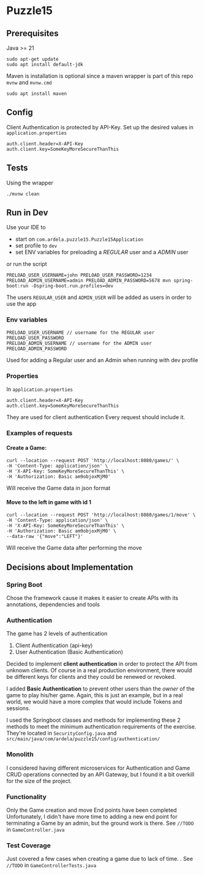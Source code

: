 # Puzzle15

## Prerequisites

Java >= 21

```
sudo apt-get update
sudo apt install default-jdk
```

Maven is installation is optional since a maven wrapper is part of this repo
``mvnw`` and ``mvnw.cmd``

```
sudo apt install maven
```

## Config

Client Authentication is protected by API-Key.
Set up the desired values in `application.properties`

```
auth.client.header=X-API-Key
auth.client.key=SomeKeyMoreSecureThanThis
```

## Tests
Using the wrapper
```
./mvnw clean
```

## Run in Dev

Use your IDE to
* start on `com.ardela.puzzle15.Puzzle15Application`
* set profile to `dev`
* set ENV variables for preloading a _REGULAR_ user and a _ADMIN_ user


or run the script
```
PRELOAD_USER_USERNAME=john PRELOAD_USER_PASSWORD=1234 PRELOAD_ADMIN_USERNAME=admin PRELOAD_ADMIN_PASSWORD=5678 mvn spring-boot:run -Dspring-boot.run.profiles=dev
```
The users `REGULAR_USER` and `ADMIN_USER`
will be added as users in order to use the app

### Env variables
```
PRELOAD_USER_USERNAME // username for the REGULAR user
PRELOAD_USER_PASSWORD
PRELOAD_ADMIN_USERNAME // username for the ADMIN user
PRELOAD_ADMIN_PASSWORD
```
Used for adding a Regular user and an Admin when running with dev profile

### Properties
In `application.properties`
```
auth.client.header=X-API-Key
auth.client.key=SomeKeyMoreSecureThanThis
```
They are used for client authentication
Every request should include it.

### Examples of requests

#### Create a Game:
```
curl --location --request POST 'http://localhost:8080/games/' \
-H 'Content-Type: application/json' \
-H 'X-API-Key: SomeKeyMoreSecureThanThis' \
-H 'Authorization: Basic am9objoxMjM0'
```
Will receive the Game data in json format


#### Move to the left in game with id 1
```
curl --location --request POST 'http://localhost:8080/games/1/move' \
-H 'Content-Type: application/json' \
-H 'X-API-Key: SomeKeyMoreSecureThanThis' \
-H 'Authorization: Basic am9objoxMjM0' \
--data-raw '{"move":"LEFT"}'
```
Will receive the Game data after performing the move


## Decisions about Implementation
### Spring Boot
Chose the framework cause it makes it easier to create APIs with its annotations, dependencies and tools 

### Authentication
The game has 2 levels of authentication
1. Client Authentication (api-key)
2. User Authentication (Basic Authentication)

Decided to implement **client authentication** in order to protect the API from unknown clients.
Of course in a real production environment, there would be different keys for clients and they could be renewed or revoked.

I added **Basic Authentication** to prevent other users than the _owner_ of the game to play his/her game. Again, this
is just an example, but in a real world, we would have a more complex that would include Tokens and sessions.

I used the Springboot classes and methods for implementing these 2 methods to meet the minimum authentication requirements
of the exercise. They're located in `SecurityConfig.java` and `src/main/java/com/ardela/puzzle15/config/authentication/`


### Monolith
I considered having different microservices for Authentication and Game CRUD operations connected by
an API Gateway, but I found it a bit overkill for the size of the project.

### Functionality
Only the Game creation and move End points have been completed
Unfortunately, I didn't have more time to adding a new end point for terminating a Game by an admin, but
the ground work is there. See `//TODO` in `GameController.java`

### Test Coverage
Just covered a few cases when creating a game due to lack of time.
. See `//TODO` in `GameControllerTests.java`


